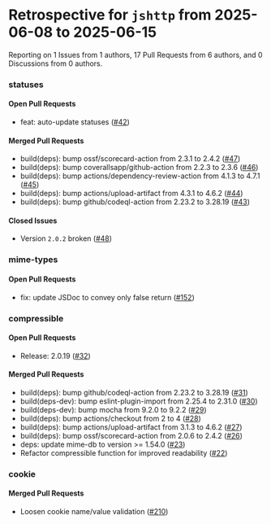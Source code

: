 # Retrospective for `jshttp` from 2025-06-08 to 2025-06-15

Reporting on 1 Issues from 1 authors, 17 Pull Requests from 6 authors, and 0 Discussions from 0 authors.


### statuses

#### Open Pull Requests

- feat: auto-update statuses ([#42](https://github.com/jshttp/statuses/pull/42))

#### Merged Pull Requests

- build(deps): bump ossf/scorecard-action from 2.3.1 to 2.4.2 ([#47](https://github.com/jshttp/statuses/pull/47))
- build(deps): bump coverallsapp/github-action from 2.2.3 to 2.3.6 ([#46](https://github.com/jshttp/statuses/pull/46))
- build(deps): bump actions/dependency-review-action from 4.1.3 to 4.7.1 ([#45](https://github.com/jshttp/statuses/pull/45))
- build(deps): bump actions/upload-artifact from 4.3.1 to 4.6.2 ([#44](https://github.com/jshttp/statuses/pull/44))
- build(deps): bump github/codeql-action from 2.23.2 to 3.28.19 ([#43](https://github.com/jshttp/statuses/pull/43))

#### Closed Issues

- Version `2.0.2` broken ([#48](https://github.com/jshttp/statuses/issues/48))

### mime-types

#### Open Pull Requests

- fix: update JSDoc to convey only false return ([#152](https://github.com/jshttp/mime-types/pull/152))

### compressible

#### Open Pull Requests

- Release: 2.0.19 ([#32](https://github.com/jshttp/compressible/pull/32))

#### Merged Pull Requests

- build(deps): bump github/codeql-action from 2.23.2 to 3.28.19 ([#31](https://github.com/jshttp/compressible/pull/31))
- build(deps-dev): bump eslint-plugin-import from 2.25.4 to 2.31.0 ([#30](https://github.com/jshttp/compressible/pull/30))
- build(deps-dev): bump mocha from 9.2.0 to 9.2.2 ([#29](https://github.com/jshttp/compressible/pull/29))
- build(deps): bump actions/checkout from 2 to 4 ([#28](https://github.com/jshttp/compressible/pull/28))
- build(deps): bump actions/upload-artifact from 3.1.3 to 4.6.2 ([#27](https://github.com/jshttp/compressible/pull/27))
- build(deps): bump ossf/scorecard-action from 2.0.6 to 2.4.2 ([#26](https://github.com/jshttp/compressible/pull/26))
- deps: update mime-db to version >= 1.54.0 ([#23](https://github.com/jshttp/compressible/pull/23))
- Refactor compressible function for improved readability ([#22](https://github.com/jshttp/compressible/pull/22))

### cookie

#### Merged Pull Requests

- Loosen cookie name/value validation ([#210](https://github.com/jshttp/cookie/pull/210))